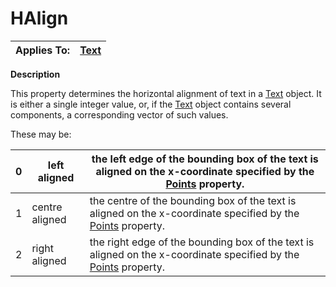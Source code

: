 




<h1 class="heading"><span class="name">HAlign</span></h1>

| Applies To: | [Text](./text.md) |
| --- | ---  |


**Description**


This property determines the horizontal alignment of text in a [Text](./text.md) object. It is either a single integer value, or, if the [Text](./text.md) object contains several components, a corresponding vector of such values.


These may be:


| 0 | left aligned | the left edge of the bounding box of the text is aligned on the       x-coordinate specified by the [Points](Points.htm) property. |
| --- | --- | ---  |
| 1 | centre aligned | the centre of the bounding box of the text is aligned on the       x-coordinate specified by the [Points](Points.htm) property. |
| 2 | right aligned | the right edge of the bounding box of the text is aligned on the       x-coordinate specified by the [Points](Points.htm) property. |



